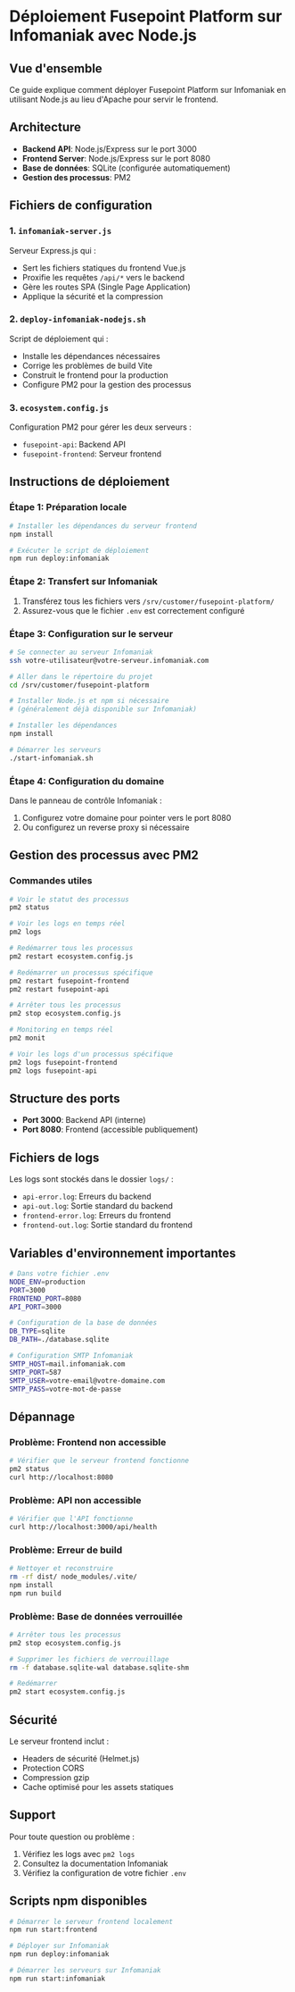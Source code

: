 # Déploiement Fusepoint Platform sur Infomaniak avec Node.js

## Vue d'ensemble

Ce guide explique comment déployer Fusepoint Platform sur Infomaniak en utilisant Node.js au lieu d'Apache pour servir le frontend.

## Architecture

- **Backend API**: Node.js/Express sur le port 3000
- **Frontend Server**: Node.js/Express sur le port 8080
- **Base de données**: SQLite (configurée automatiquement)
- **Gestion des processus**: PM2

## Fichiers de configuration

### 1. `infomaniak-server.js`
Serveur Express.js qui :
- Sert les fichiers statiques du frontend Vue.js
- Proxifie les requêtes `/api/*` vers le backend
- Gère les routes SPA (Single Page Application)
- Applique la sécurité et la compression

### 2. `deploy-infomaniak-nodejs.sh`
Script de déploiement qui :
- Installe les dépendances nécessaires
- Corrige les problèmes de build Vite
- Construit le frontend pour la production
- Configure PM2 pour la gestion des processus

### 3. `ecosystem.config.js`
Configuration PM2 pour gérer les deux serveurs :
- `fusepoint-api`: Backend API
- `fusepoint-frontend`: Serveur frontend

## Instructions de déploiement

### Étape 1: Préparation locale

```bash
# Installer les dépendances du serveur frontend
npm install

# Exécuter le script de déploiement
npm run deploy:infomaniak
```

### Étape 2: Transfert sur Infomaniak

1. Transférez tous les fichiers vers `/srv/customer/fusepoint-platform/`
2. Assurez-vous que le fichier `.env` est correctement configuré

### Étape 3: Configuration sur le serveur

```bash
# Se connecter au serveur Infomaniak
ssh votre-utilisateur@votre-serveur.infomaniak.com

# Aller dans le répertoire du projet
cd /srv/customer/fusepoint-platform

# Installer Node.js et npm si nécessaire
# (généralement déjà disponible sur Infomaniak)

# Installer les dépendances
npm install

# Démarrer les serveurs
./start-infomaniak.sh
```

### Étape 4: Configuration du domaine

Dans le panneau de contrôle Infomaniak :
1. Configurez votre domaine pour pointer vers le port 8080
2. Ou configurez un reverse proxy si nécessaire

## Gestion des processus avec PM2

### Commandes utiles

```bash
# Voir le statut des processus
pm2 status

# Voir les logs en temps réel
pm2 logs

# Redémarrer tous les processus
pm2 restart ecosystem.config.js

# Redémarrer un processus spécifique
pm2 restart fusepoint-frontend
pm2 restart fusepoint-api

# Arrêter tous les processus
pm2 stop ecosystem.config.js

# Monitoring en temps réel
pm2 monit

# Voir les logs d'un processus spécifique
pm2 logs fusepoint-frontend
pm2 logs fusepoint-api
```

## Structure des ports

- **Port 3000**: Backend API (interne)
- **Port 8080**: Frontend (accessible publiquement)

## Fichiers de logs

Les logs sont stockés dans le dossier `logs/` :
- `api-error.log`: Erreurs du backend
- `api-out.log`: Sortie standard du backend
- `frontend-error.log`: Erreurs du frontend
- `frontend-out.log`: Sortie standard du frontend

## Variables d'environnement importantes

```bash
# Dans votre fichier .env
NODE_ENV=production
PORT=3000
FRONTEND_PORT=8080
API_PORT=3000

# Configuration de la base de données
DB_TYPE=sqlite
DB_PATH=./database.sqlite

# Configuration SMTP Infomaniak
SMTP_HOST=mail.infomaniak.com
SMTP_PORT=587
SMTP_USER=votre-email@votre-domaine.com
SMTP_PASS=votre-mot-de-passe
```

## Dépannage

### Problème: Frontend non accessible
```bash
# Vérifier que le serveur frontend fonctionne
pm2 status
curl http://localhost:8080
```

### Problème: API non accessible
```bash
# Vérifier que l'API fonctionne
curl http://localhost:3000/api/health
```

### Problème: Erreur de build
```bash
# Nettoyer et reconstruire
rm -rf dist/ node_modules/.vite/
npm install
npm run build
```

### Problème: Base de données verrouillée
```bash
# Arrêter tous les processus
pm2 stop ecosystem.config.js

# Supprimer les fichiers de verrouillage
rm -f database.sqlite-wal database.sqlite-shm

# Redémarrer
pm2 start ecosystem.config.js
```

## Sécurité

Le serveur frontend inclut :
- Headers de sécurité (Helmet.js)
- Protection CORS
- Compression gzip
- Cache optimisé pour les assets statiques

## Support

Pour toute question ou problème :
1. Vérifiez les logs avec `pm2 logs`
2. Consultez la documentation Infomaniak
3. Vérifiez la configuration de votre fichier `.env`

## Scripts npm disponibles

```bash
# Démarrer le serveur frontend localement
npm run start:frontend

# Déployer sur Infomaniak
npm run deploy:infomaniak

# Démarrer les serveurs sur Infomaniak
npm run start:infomaniak
```